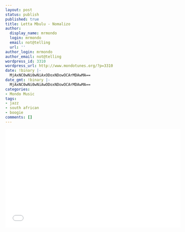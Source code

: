 ```yaml
---
layout: post
status: publish
published: true
title: Letta Mbulu - Nomalizo
author:
  display_name: mrmondo
  login: mrmondo
  email: not@telling
  url: ''
author_login: mrmondo
author_email: not@telling
wordpress_id: 3310
wordpress_url: http://www.mondotunes.org/?p=3310
date: !binary |-
  MjAxNC0wNi0wNiAxODoxNDowOCArMDAwMA==
date_gmt: !binary |-
  MjAxNC0wNi0wNiAwODoxNDowOCArMDAwMA==
categories:
- Mondo Music
tags:
- jazz
- south african
- boogie
comments: []
---
```

<iframe width="560" height="315" src="//www.youtube.com/embed/3DvFnp00n9U&list=PLbGGTMqPKUXS8sMUk2GZ5euxKtdvfxFE_" frameborder="0"> </iframe>
